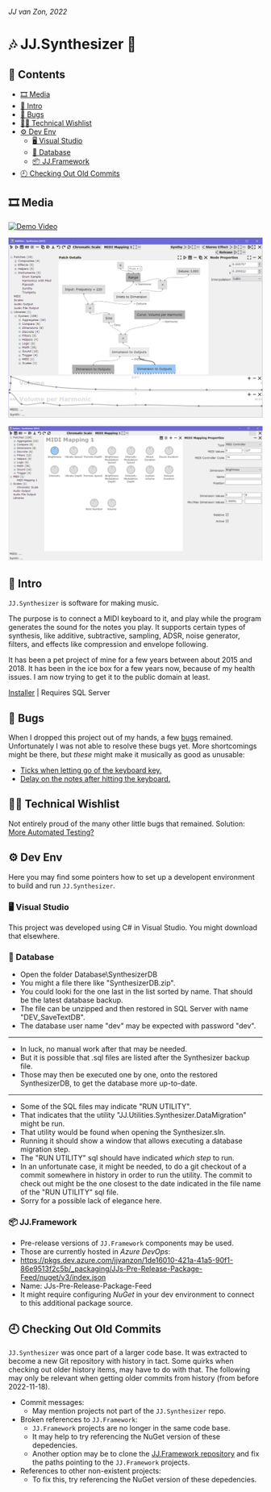 *JJ van Zon, 2022*

🎶 JJ.Synthesizer 🎹
=====================

<h2>📔 Contents</h2>

- [🎞️ Media](#️-media)
- [📢 Intro](#-intro)
- [🐞 Bugs](#-bugs)
- [👨‍💻 Technical Wishlist](#-technical-wishlist)
- [⚙ Dev Env](#-dev-env)
    - [🖥 Visual Studio](#-visual-studio)
    - [💽 Database](#-database)
    - [📦 JJ.Framework](#-jjframework)
- [🕘 Checking Out Old Commits](#-checking-out-old-commits)


🎞️ Media
---------

<a href="https://www.youtube.com/watch?v=keeSetBu9A0&start=16" target="_blank" rel="noopener noreferrer"><img src="https://img.youtube.com/vi/keeSetBu9A0/0.jpg" alt="Demo Video"/></a>

![](Resources/jj-synthesizer-overview.png)

![](Resources/jj-synthesizer-midi-mapping.png)


📢 Intro 
---------

`JJ.Synthesizer` is software for making music.

The purpose is to connect a MIDI keyboard to it, and play while the program generates the sound for the notes you play. It supports certain types of synthesis, like additive, subtractive, sampling, ADSR, noise generator, filters, and effects like compression and envelope following.

It has been a pet project of mine for a few years between about 2015 and 2018. It has been in the ice box for a few years now, because of my health issues. I am now trying to get it to the public domain at least.

[Installer](https://github.com/jjvanzon/JJ.Synthesizer/releases/) | Requires SQL Server


🐞 Bugs
--------

When I dropped this project out of my hands, a few [bugs](README2.MD#bugs) remained. Unfortunately I was not able to resolve these bugs yet. More shortcomings might be there, but *these* might make it musically as good as unusable:

- [Ticks when letting go of the keyboard key.](README2.MD#bug-1-ticks)
- [Delay on the notes after hitting the keyboard.](README2.MD#bug-2-note-delays)


👨‍💻 Technical Wishlist
----------------------

Not entirely proud of the many other little bugs that remained. Solution:  
[More Automated Testing?](README2.MD#technical-wishlist)


⚙ Dev Env
-----------

Here you may find some pointers how to set up a developent environment to build and run `JJ.Synthesizer`.

### 🖥 Visual Studio

This project was developed using C# in Visual Studio. You might download that elsewhere.

### 💽 Database

- Open the folder Database\SynthesizerDB
- You might a file there like "SynthesizerDB.zip".
- You could looki for the one last in the list sorted by name. That should be the latest database backup.
- The file can be unzipped and then restored in SQL Server with name "DEV_SaveTextDB".
- The database user name "dev" may be expected with password "dev".

-----

- In luck, no manual work after that may be needed.
- But it is possible that .sql files are listed after the Synthesizer backup file.
- Those may then be executed one by one, onto the restored SynthesizerDB, to get the database more up-to-date.

-----

- Some of the SQL files may indicate "RUN UTILITY".
- That indicates that the utility "JJ.Utilities.Synthesizer.DataMigration" might be run.
- That utility would be found when opening the Synthesizer.sln.
- Running it should show a window that allows executing a database migration step.
- The "RUN UTILITY" sql should have indicated *which step* to run.
- In an unfortunate case, it might be needed, to do a git checkout of a commit somewhere in history in order to run the utility. The commit to check out might be the one closest to the date indicated in the file name of the "RUN UTILITY" sql file.
- Sorry for a possible lack of elegance here.

### 📦 JJ.Framework

- Pre-release versions of `JJ.Framework` components may be used.
- Those are currently hosted in *Azure DevOps*:
- https://pkgs.dev.azure.com/jjvanzon/1de16010-421a-41a5-90f1-86e9513f2c5b/_packaging/JJs-Pre-Release-Package-Feed/nuget/v3/index.json
- Name: JJs-Pre-Release-Package-Feed
- It might require configuring *NuGet* in your dev environment to connect to this additional package source.


🕘 Checking Out Old Commits
----------------------------

`JJ.Synthesizer` was once part of a larger code base. It was extracted to become a new Git repository with history in tact. Some quirks when checking out older history items, may have to do with that. The following may only be relevant when getting older commits from history (from before 2022-11-18).

- Commit messages:
    - May mention projects not part of the `JJ.Synthesizer` repo.
- Broken references to `JJ.Framework`:
    - `JJ.Framework` projects are no longer in the same code base.
    - It may help to try referencing the NuGet version of these depedencies.
    - Another option may be to clone the [JJ.Framework repository](https://github.com/jjvanzon/JJ.Framework) and fix the paths pointing to the `JJ.Framework` projects.
- References to other non-existent projects:
    - To fix this, try referencing the NuGet version of these depedencies.